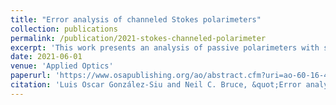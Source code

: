 ```yaml
---
title: "Error analysis of channeled Stokes polarimeters"
collection: publications
permalink: /publication/2021-stokes-channeled-polarimeter
excerpt: 'This work presents an analysis of passive polarimeters with spectral channeling, referred to as Stokes channeled spectropolarimeters (SCS). The SCS setup comprises two thick birefringent retarders, followed by a horizontal linear polarizer. The simulation of these polarimeters and two extraction methods for the incident Stokes vector is presented as well. The effects of different retarders thickness ratios, the global retardance factor, retardance errors, axes alignment error, and Gaussian noise on root mean square (RMS) errors of the recovered Stokes parameters are described. Furthermore, two different, previously published data extraction methods are presented and compared. We found the best polarimeter configurations from the cases studied, and our results suggest that a mixed extraction process, using different extraction methods for different Stokes parameters, could give better results by reducing RMS errors by about a factor of 5. It is worth mentioning that although calibration is needed to account for the effect of errors, this is out of the scope of this work.'
date: 2021-06-01
venue: 'Applied Optics'
paperurl: 'https://www.osapublishing.org/ao/abstract.cfm?uri=ao-60-16-4511'
citation: 'Luis Oscar González-Siu and Neil C. Bruce, &quot;Error analysis of channeled Stokes polarimeters,&quot; <i>Appl. Opt.</i> 60, 4511-4518 (2021)'
---
```

